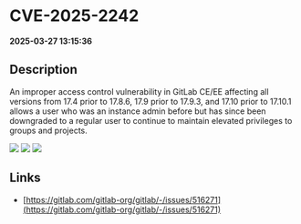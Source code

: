 # CVE-2025-2242

**2025-03-27 13:15:36**

## Description
An improper access control vulnerability in GitLab CE/EE affecting all versions from 17.4 prior to 17.8.6, 17.9 prior to 17.9.3, and 17.10 prior to 17.10.1 allows a user who was an instance admin before but has since been downgraded to a regular user to continue to maintain elevated privileges to groups and projects.

![](https://img.shields.io/static/v1?label=Score&message=7.5&color=red)
![](https://img.shields.io/static/v1?label=Severity&message=HIGH&color=red)
![](https://img.shields.io/static/v1?label=CWE&message=Auth&color=green)

## Links
- [https://gitlab.com/gitlab-org/gitlab/-/issues/516271](https://gitlab.com/gitlab-org/gitlab/-/issues/516271)
